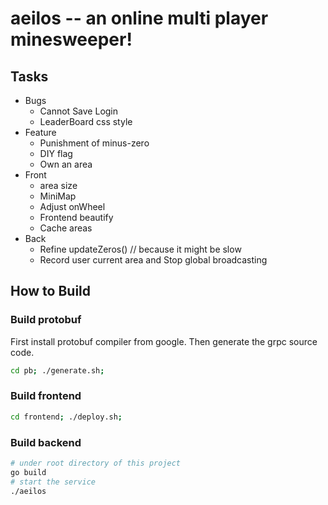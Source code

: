 # aeilos -- an online multi player minesweeper!

## Tasks

- Bugs
  - Cannot Save Login
  - LeaderBoard css style
- Feature
  - Punishment of minus-zero
  - DIY flag
  - Own an area
- Front
  - area size
  - MiniMap
  - Adjust onWheel
  - Frontend beautify
  - Cache areas
- Back
  - Refine updateZeros() // because it might be slow
  - Record user current area and Stop global broadcasting

## How to Build

### Build protobuf

First install protobuf compiler from google. Then generate the grpc source code.

```sh
cd pb; ./generate.sh;
```

### Build frontend

```sh
cd frontend; ./deploy.sh;
```

### Build backend

```sh
# under root directory of this project
go build
# start the service
./aeilos
```
